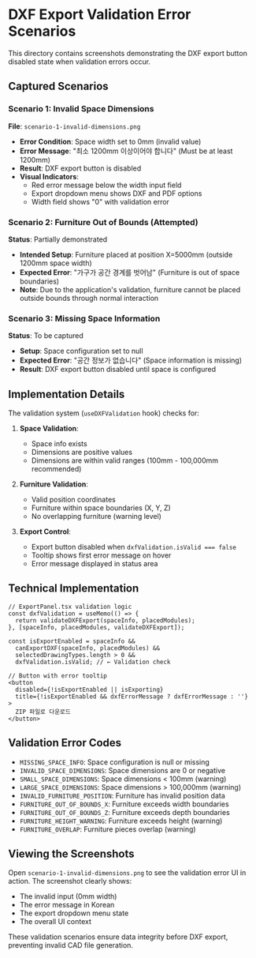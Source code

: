 # DXF Export Validation Error Scenarios

This directory contains screenshots demonstrating the DXF export button disabled state when validation errors occur.

## Captured Scenarios

### Scenario 1: Invalid Space Dimensions
**File**: `scenario-1-invalid-dimensions.png`
- **Error Condition**: Space width set to 0mm (invalid value)
- **Error Message**: "최소 1200mm 이상이어야 합니다" (Must be at least 1200mm)
- **Result**: DXF export button is disabled
- **Visual Indicators**:
  - Red error message below the width input field
  - Export dropdown menu shows DXF and PDF options
  - Width field shows "0" with validation error

### Scenario 2: Furniture Out of Bounds (Attempted)
**Status**: Partially demonstrated
- **Intended Setup**: Furniture placed at position X=5000mm (outside 1200mm space width)
- **Expected Error**: "가구가 공간 경계를 벗어남" (Furniture is out of space boundaries)
- **Note**: Due to the application's validation, furniture cannot be placed outside bounds through normal interaction

### Scenario 3: Missing Space Information  
**Status**: To be captured
- **Setup**: Space configuration set to null
- **Expected Error**: "공간 정보가 없습니다" (Space information is missing)
- **Result**: DXF export button disabled until space is configured

## Implementation Details

The validation system (`useDXFValidation` hook) checks for:

1. **Space Validation**:
   - Space info exists
   - Dimensions are positive values
   - Dimensions are within valid ranges (100mm - 100,000mm recommended)

2. **Furniture Validation**:
   - Valid position coordinates
   - Furniture within space boundaries (X, Y, Z)
   - No overlapping furniture (warning level)

3. **Export Control**:
   - Export button disabled when `dxfValidation.isValid === false`
   - Tooltip shows first error message on hover
   - Error message displayed in status area

## Technical Implementation

```tsx
// ExportPanel.tsx validation logic
const dxfValidation = useMemo(() => {
  return validateDXFExport(spaceInfo, placedModules);
}, [spaceInfo, placedModules, validateDXFExport]);

const isExportEnabled = spaceInfo && 
  canExportDXF(spaceInfo, placedModules) && 
  selectedDrawingTypes.length > 0 && 
  dxfValidation.isValid; // ← Validation check

// Button with error tooltip
<button
  disabled={!isExportEnabled || isExporting}
  title={!isExportEnabled && dxfErrorMessage ? dxfErrorMessage : ''}
>
  ZIP 파일로 다운로드
</button>
```

## Validation Error Codes

- `MISSING_SPACE_INFO`: Space configuration is null or missing
- `INVALID_SPACE_DIMENSIONS`: Space dimensions are 0 or negative
- `SMALL_SPACE_DIMENSIONS`: Space dimensions < 100mm (warning)
- `LARGE_SPACE_DIMENSIONS`: Space dimensions > 100,000mm (warning)
- `INVALID_FURNITURE_POSITION`: Furniture has invalid position data
- `FURNITURE_OUT_OF_BOUNDS_X`: Furniture exceeds width boundaries
- `FURNITURE_OUT_OF_BOUNDS_Z`: Furniture exceeds depth boundaries
- `FURNITURE_HEIGHT_WARNING`: Furniture exceeds height (warning)
- `FURNITURE_OVERLAP`: Furniture pieces overlap (warning)

## Viewing the Screenshots

Open `scenario-1-invalid-dimensions.png` to see the validation error UI in action. The screenshot clearly shows:
- The invalid input (0mm width)
- The error message in Korean
- The export dropdown menu state
- The overall UI context

These validation scenarios ensure data integrity before DXF export, preventing invalid CAD file generation.